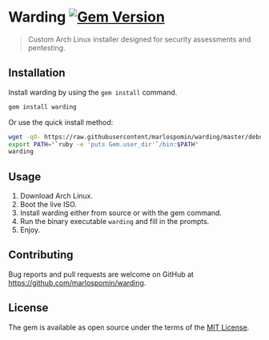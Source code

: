 # Warding [![Gem Version](https://badge.fury.io/rb/warding.svg)](https://badge.fury.io/rb/warding)

> Custom Arch Linux installer designed for security assessments and pentesting.

## Installation

Install warding by using the `gem install` command.

```bash
gem install warding
```

Or use the quick install method:

```bash
wget -qO- https://raw.githubusercontent/marlospomin/warding/master/debug/quick-install.sh
export PATH="`ruby -e 'puts Gem.user_dir'`/bin:$PATH"
warding
```

## Usage

1. Download Arch Linux.
2. Boot the live ISO.
3. Install warding either from source or with the gem command.
4. Run the binary executable `warding` and fill in the prompts.
5. Enjoy.

## Contributing

Bug reports and pull requests are welcome on GitHub at https://github.com/marlospomin/warding.

## License

The gem is available as open source under the terms of the [MIT License](https://opensource.org/licenses/MIT).
